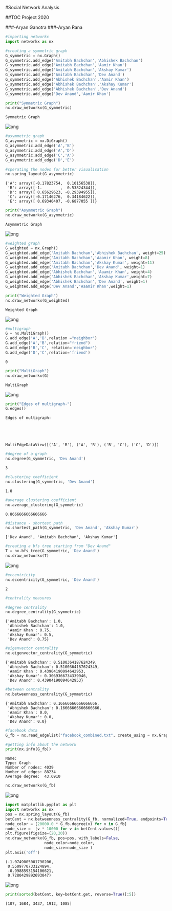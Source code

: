#Social Network Analysis

##TOC Project 2020

###-Aryan Ganotra 
###-Aryan Rana

```python
#importing networkx
import networkx as nx
```


```python
#creating a symmetric graph
G_symmetric = nx.Graph()
G_symmetric.add_edge('Amitabh Bachchan','Abhishek Bachchan')
G_symmetric.add_edge('Amitabh Bachchan','Aamir Khan')
G_symmetric.add_edge('Amitabh Bachchan','Akshay Kumar')
G_symmetric.add_edge('Amitabh Bachchan','Dev Anand')
G_symmetric.add_edge('Abhishek Bachchan','Aamir Khan')
G_symmetric.add_edge('Abhishek Bachchan','Akshay Kumar')
G_symmetric.add_edge('Abhishek Bachchan','Dev Anand')
G_symmetric.add_edge('Dev Anand','Aamir Khan')
```


```python
print("Symmetric Graph")
nx.draw_networkx(G_symmetric)
```

    Symmetric Graph



    
![png](output_2_1.png)
    



```python
#asymmetric graph
G_asymmetric = nx.DiGraph()
G_asymmetric.add_edge('A','B')
G_asymmetric.add_edge('A','D')
G_asymmetric.add_edge('C','A')
G_asymmetric.add_edge('D','E')
```


```python
#sperating the nodes for better visualisation
nx.spring_layout(G_asymmetric)
```




    {'A': array([-0.17823754,  0.10156538]),
     'B': array([-1.        ,  0.53824344]),
     'D': array([ 0.65629623, -0.29394955]),
     'C': array([-0.17146276,  0.34184622]),
     'E': array([ 0.69340407, -0.6877055 ])}




```python
print("Asymmetric Graph")
nx.draw_networkx(G_asymmetric)
```

    Asymmetric Graph



    
![png](output_5_1.png)
    



```python
#weighted graph
G_weighted = nx.Graph()
G_weighted.add_edge('Amitabh Bachchan','Abhishek Bachchan', weight=25)
G_weighted.add_edge('Amitabh Bachchan','Aaamir Khan', weight=8)
G_weighted.add_edge('Amitabh Bachchan','Akshay Kumar', weight=11)
G_weighted.add_edge('Amitabh Bachchan','Dev Anand', weight=1)
G_weighted.add_edge('Abhishek Bachchan','Aaamir Khan', weight=4)
G_weighted.add_edge('Abhishek Bachchan','Akshay Kumar',weight=7)
G_weighted.add_edge('Abhishek Bachchan','Dev Anand', weight=1)
G_weighted.add_edge('Dev Anand','Aaamir Khan',weight=1)
```


```python
print("Weighted Graph")
nx.draw_networkx(G_weighted)
```

    Weighted Graph



    
![png](output_7_1.png)
    



```python
#multigraph
G = nx.MultiGraph()
G.add_edge('A','B',relation ="neighbor")
G.add_edge('A','B',relation="friend")
G.add_edge('B','C', relation='neighbor')
G.add_edge('D','C',relation='friend')
```




    0




```python
print("MultiGraph")
nx.draw_networkx(G)
```

    MultiGraph



    
![png](output_9_1.png)
    



```python
print("Edges of multigraph-")
G.edges()
```

    Edges of multigraph-





    MultiEdgeDataView([('A', 'B'), ('A', 'B'), ('B', 'C'), ('C', 'D')])




```python
#degree of a graph
nx.degree(G_symmetric, 'Dev Anand')
```




    3




```python
#clustering coefficient
nx.clustering(G_symmetric, 'Dev Anand')
```




    1.0




```python
#average clustering coefficient
nx.average_clustering(G_symmetric)
```




    0.8666666666666666




```python
#distance - shortest path
nx.shortest_path(G_symmetric, 'Dev Anand', 'Akshay Kumar')
```




    ['Dev Anand', 'Amitabh Bachchan', 'Akshay Kumar']




```python
#creating a bfs tree starting from "Dev Anand"
T = nx.bfs_tree(G_symmetric, 'Dev Anand')
nx.draw_networkx(T)
```


    
![png](output_15_0.png)
    



```python
#eccentricity
nx.eccentricity(G_symmetric, 'Dev Anand')
```




    2




```python
#centrality measures
```


```python
#degree centrality
nx.degree_centrality(G_symmetric)
```




    {'Amitabh Bachchan': 1.0,
     'Abhishek Bachchan': 1.0,
     'Aamir Khan': 0.75,
     'Akshay Kumar': 0.5,
     'Dev Anand': 0.75}




```python
#eigenvector centrality
nx.eigenvector_centrality(G_symmetric)
```




    {'Amitabh Bachchan': 0.5100364187624349,
     'Abhishek Bachchan': 0.5100364187624349,
     'Aamir Khan': 0.43904190094642953,
     'Akshay Kumar': 0.3069366734339046,
     'Dev Anand': 0.43904190094642953}




```python
#between centrality
nx.betweenness_centrality(G_symmetric)
```




    {'Amitabh Bachchan': 0.16666666666666666,
     'Abhishek Bachchan': 0.16666666666666666,
     'Aamir Khan': 0.0,
     'Akshay Kumar': 0.0,
     'Dev Anand': 0.0}




```python
#facebook data
G_fb = nx.read_edgelist("facebook_combined.txt", create_using = nx.Graph(), nodetype=int)
```


```python
#getting info about the network
print(nx.info(G_fb))
```

    Name: 
    Type: Graph
    Number of nodes: 4039
    Number of edges: 88234
    Average degree:  43.6910



```python
nx.draw_networkx(G_fb)
```


    
![png](output_23_0.png)
    



```python
import matplotlib.pyplot as plt
import networkx as nx
pos = nx.spring_layout(G_fb)
betCent = nx.betweenness_centrality(G_fb, normalized=True, endpoints=True)
node_color = [20000.0 * G_fb.degree(v) for v in G_fb]
node_size =  [v * 10000 for v in betCent.values()]
plt.figure(figsize=(20,20))
nx.draw_networkx(G_fb, pos=pos, with_labels=False,
                 node_color=node_color,
                 node_size=node_size )
plt.axis('off')
```




    (-1.0749005001790206,
     0.5509770733124894,
     -0.9988593154106621,
     0.7280429892693047)




    
![png](output_24_1.png)
    



```python
print(sorted(betCent, key=betCent.get, reverse=True)[:5])
```

    [107, 1684, 3437, 1912, 1085]



```python

```
